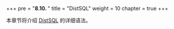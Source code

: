 +++
pre = "<b>8.10. </b>"
title = "DistSQL"
weight = 10
chapter = true
+++

本章节将介绍 [DistSQL](/cn/concepts/distsql/) 的详细语法。
